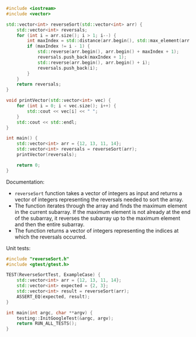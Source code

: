 ```cpp
#include <iostream>
#include <vector>

std::vector<int> reverseSort(std::vector<int> arr) {
    std::vector<int> reversals;
    for (int i = arr.size(); i > 1; i--) {
        int maxIndex = std::distance(arr.begin(), std::max_element(arr.begin(), arr.begin() + i));
        if (maxIndex != i - 1) {
            std::reverse(arr.begin(), arr.begin() + maxIndex + 1);
            reversals.push_back(maxIndex + 1);
            std::reverse(arr.begin(), arr.begin() + i);
            reversals.push_back(i);
        }
    }
    return reversals;
}

void printVector(std::vector<int> vec) {
    for (int i = 0; i < vec.size(); i++) {
        std::cout << vec[i] << " ";
    }
    std::cout << std::endl;
}

int main() {
    std::vector<int> arr = {12, 13, 11, 14};
    std::vector<int> reversals = reverseSort(arr);
    printVector(reversals);

    return 0;
}
```

Documentation:
- `reverseSort` function takes a vector of integers as input and returns a vector of integers representing the reversals needed to sort the array.
- The function iterates through the array and finds the maximum element in the current subarray. If the maximum element is not already at the end of the subarray, it reverses the subarray up to the maximum element and then the entire subarray.
- The function returns a vector of integers representing the indices at which the reversals occurred.

Unit tests:
```cpp
#include "reverseSort.h"
#include <gtest/gtest.h>

TEST(ReverseSortTest, ExampleCase) {
    std::vector<int> arr = {12, 13, 11, 14};
    std::vector<int> expected = {2, 3};
    std::vector<int> result = reverseSort(arr);
    ASSERT_EQ(expected, result);
}

int main(int argc, char **argv) {
    testing::InitGoogleTest(&argc, argv);
    return RUN_ALL_TESTS();
}
```
